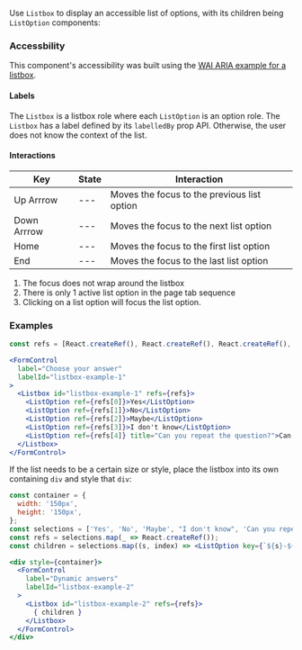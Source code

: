 Use `Listbox` to display an accessible list of options, with its children being `ListOption` components:

### Accessbility

This component's accessibility was built using the [WAI ARIA example for a listbox](https://www.w3.org/TR/wai-aria-practices-1.1/examples/listbox/listbox-scrollable.html).

#### Labels

The `Listbox` is a listbox role where each `ListOption` is an option role.
The `Listbox` has a label defined by its `labelledBy` prop API.
Otherwise, the user does not know the context of the list.

#### Interactions

| Key | State | Interaction |
| --- | --- | --- |
| Up Arrrow | --- | Moves the focus to the previous list option |
| Down Arrrow | --- | Moves the focus to the next list option |
| Home | --- | Moves the focus to the first list option |
| End | --- | Moves the focus to the last list option |

1. The focus does not wrap around the listbox
1. There is only 1 active list option in the page tab sequence
1. Clicking on a list option will focus the list option.

### Examples

```jsx
const refs = [React.createRef(), React.createRef(), React.createRef(), React.createRef(), React.createRef()];

<FormControl
  label="Choose your answer"
  labelId="listbox-example-1"
>
  <Listbox id="listbox-example-1" refs={refs}>
    <ListOption ref={refs[0]}>Yes</ListOption>
    <ListOption ref={refs[1]}>No</ListOption>
    <ListOption ref={refs[2]}>Maybe</ListOption>
    <ListOption ref={refs[3]}>I don't know</ListOption>
    <ListOption ref={refs[4]} title="Can you repeat the question?">Can you repeat the question?</ListOption>
  </Listbox>
</FormControl>
```

If the list needs to be a certain size or style, place the listbox into its own containing `div` and style that `div`:

```jsx
const container = {
  width: '150px',
  height: '150px',
};
const selections = ['Yes', 'No', 'Maybe', "I don't know", 'Can you repeat the question?'];
const refs = selections.map(_ => React.createRef());
const children = selections.map((s, index) => <ListOption key={`${s}-${index}`} ref={refs[index]} title={s}>{s}</ListOption>);

<div style={container}>
  <FormControl
    label="Dynamic answers"
    labelId="listbox-example-2"
  >
    <Listbox id="listbox-example-2" refs={refs}>
      { children }
    </Listbox>
  </FormControl>
</div>
```
